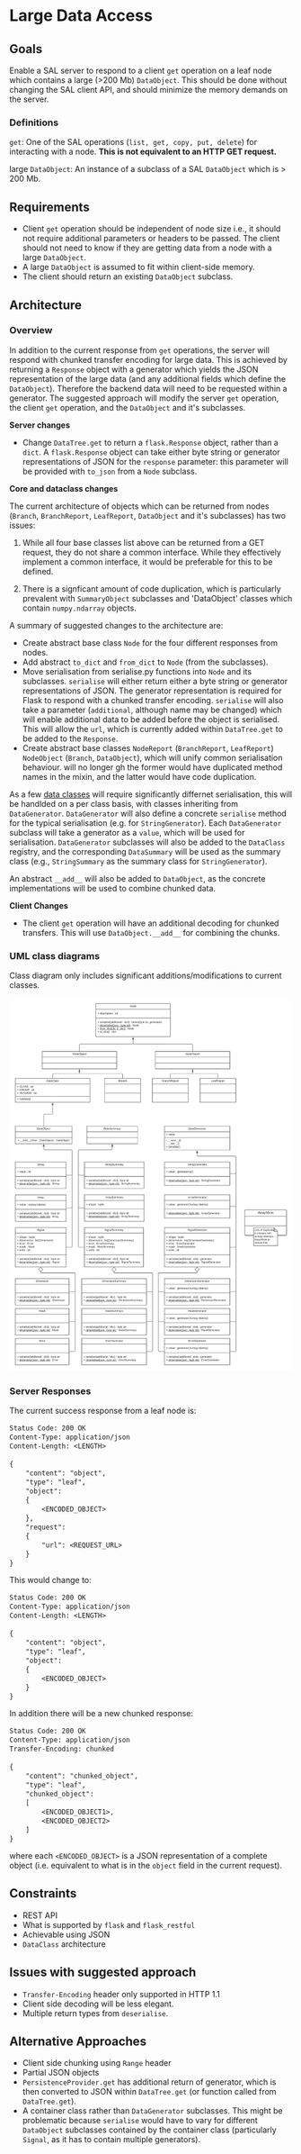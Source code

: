 # Large Data Access

## Goals

Enable a SAL server to respond to a client `get` operation on a leaf node which contains a large (>200 Mb) `DataObject`.  This should be done without changing the SAL client API, and should minimize the memory demands on the server.

### Definitions
`get`: One of the SAL operations (`list, get, copy, put, delete`) for interacting with a node.  **This is not equivalent to an HTTP GET request.**

large `DataObject`: An instance of a subclass of a SAL `DataObject` which is > 200 Mb.

## Requirements

- Client `get` operation should be independent of node size i.e., it should not require additional parameters or headers to be passed.  The client should not need to know if they are getting data from a node with a large `DataObject`. 
- A large `DataObject` is assumed to fit within client-side memory.
- The client should return an existing `DataObject` subclass.

## Architecture

### Overview
In addition to the current response from `get` operations, the server will respond with chunked transfer encoding for large data.  This is achieved by returning a `Response` object with a generator which yields the JSON representation of the large data (and any additional fields which define the `DataObject`).  Therefore the backend data will need to be requested within a generator.  The suggested approach will modify the server `get` operation, the client `get` operation, and the `DataObject` and it's subclasses.

**Server changes**

- Change `DataTree.get` to return a `flask.Response` object, rather than a `dict`.  A `flask.Response` object can take either byte string or generator representations of JSON for the `response` parameter: this parameter will be provided with `to_json` from a `Node` subclass.

**Core and dataclass changes**

The current architecture of objects which can be returned from nodes (`Branch`, `BranchReport`, `LeafReport`, `DataObject` and it's subclasses) has two issues:
    
1. While all four base classes list above can be returned from a GET request, they do not share a common interface.  While they effectively implement a common interface, it would be preferable for this to be defined.

2. There is a signficant amount of code duplication, which is particularly prevalent with `SummaryObject` subclasses and 'DataObject' classes which contain `numpy.ndarray` objects.

A summary of suggested changes to the architecture are:

- Create abstract base class `Node` for the four different responses from nodes.
- Add abstract `to_dict` and `from_dict` to `Node` (from the subclasses).
- Move serialisation from serialise.py functions into `Node` and its subclasses.  `serialise` will either return either a byte string or generator representations of JSON. The generator representation is required for Flask to respond with a chunked transfer encoding.  `serialise` will also take a parameter (`additional`, although name may be changed) which will enable additional data to be added before the object is serialised.  This will allow the `url`, which is currently added within `DataTree.get` to be added to the `Response`.
- Create abstract base classes `NodeReport` (`BranchReport`, `LeafReport`) `NodeObject` (`Branch`, `DataObject`), which will unify common serialisation behaviour. will no longer gh the former would have duplicated method names in the mixin, and the latter would have code duplication.

As a few [data classes](https://simple-access-layer.github.io/documentation/datamodel/dataclasses.html) will require significantly differnet serialisation, this will be handlded on a per class basis, with classes inheriting from `DataGenerator`.  `DataGenerator` will also define a concrete `serialise` method for the typical serialisation (e.g. for `StringGenerator`).  Each `DataGenerator` subclass will take a generator as a `value`, which will be used for serialisation.  `DataGenerator` subclasses will also be added to the `DataClass` registry, and the corresponding `DataSummary` will be used as the summary class (e.g., `StringSummary` as the summary class for `StringGenerator`).

An abstract `__add__` will also be added to `DataObject`, as the concrete implementations will be used to combine chunked data.

**Client Changes**

- The client `get` operation will have an additional decoding for chunked transfers.  This will use `DataObject.__add__` for combining the chunks. 

### UML class diagrams

Class diagram only includes significant additions/modifications to current classes.

![SAL Node Class Diagram](../files/SAL_Node_Class_Digram.jpeg)

### Server Responses

The current success response from a leaf node is:

```http
Status Code: 200 OK
Content-Type: application/json
Content-Length: <LENGTH>

{
    "content": "object",
    "type": "leaf",
    "object":
    {
        <ENCODED_OBJECT>
    },
    "request":
    {
        "url": <REQUEST_URL>
    }
}
```

This would change to:

```http
Status Code: 200 OK
Content-Type: application/json
Content-Length: <LENGTH>

{
    "content": "object",
    "type": "leaf",
    "object":
    {
        <ENCODED_OBJECT>
    }
}
```

In addition there will be a new chunked response:

```http
Status Code: 200 OK
Content-Type: application/json
Transfer-Encoding: chunked

{
    "content": "chunked_object",
    "type": "leaf",
    "chunked_object":
    [
        <ENCODED_OBJECT1>,
        <ENCODED_OBJECT2>
    ]
}
```
where each `<ENCODED_OBJECT>` is a JSON representation of a complete object (i.e. equivalent to what is in the `object` field in the current request).


## Constraints

- REST API
- What is supported by `flask` and `flask_restful`
- Achievable using JSON
- `DataClass` architecture

## Issues with suggested approach

- `Transfer-Encoding` header only supported in HTTP 1.1
- Client side decoding will be less elegant.
- Multiple return types from `deserialise`.

## Alternative Approaches

- Client side chunking using `Range` header
- Partial JSON objects
- `PersistenceProvider.get` has additional return of generator, which is then converted to JSON within `DataTree.get` (or function called from `DataTree.get`).
- A container class rather than `DataGenerator` subclasses.  This might be problematic because `serialise` would have to vary for different `DataObject` subclasses contained by the container class (particularly `Signal`, as it has to contain multiple generators).  
